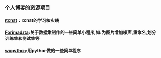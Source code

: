 ### 个人博客的资源项目

#### [itchat](https://github.com/King-Key/Blogger/tree/itchat/itchat)：itchat的学习和实践
#### [Forimadata](https://github.com/King-Key/Blogger/tree/itchat/Forimgdata):关于数据集制作的一些简单小程序,如:为图片增加噪声,重命名,划分训练集和测试集等 
#### [wxpython]():用python做的一些简单程序
